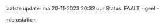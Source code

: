 laatste update: 
ma 20-11-2023 20:32   uur 
Status: FAALT - geel - 
<div class="service Y">microstation</div>